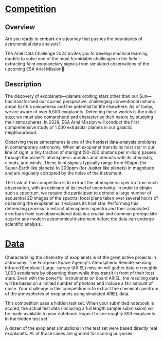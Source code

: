 # [Competition](https://www.kaggle.com/competitions/ariel-data-challenge-2024)
## Overview
Are you ready to embark on a journey that pushes the boundaries of astronomical data analysis?

The Ariel Data Challenge 2024 invites you to develop machine learning models to solve one of the most formidable challenges in the field—extracting faint exoplanetary signals from simulated observations of the upcoming ESA Ariel Mission🚀!

## Description

The discovery of exoplanets—planets orbiting stars other than our Sun—has transformed our cosmic perspective, challenging conventional notions about Earth's uniqueness and the potential for life elsewhere. As of today, we are aware of over 5,600 exoplanets. Detecting these worlds is the initial step; we must also comprehend and characterise their nature by studying their atmospheres. In 2029, ESA Ariel Mission will conduct the first comprehensive study of 1,000 extrasolar planets in our galactic neighbourhood.

Observing these atmospheres is one of the hardest data-analysis problems in contemporary astronomy. When an exoplanet transits its host star in our line of sight, a tiny fraction of starlight (50–200 photons per million) passes through the planet's atmospheric annulus and interacts with its chemistry, clouds, and winds. These faint signals typically range from 50ppm (for Super-Earth like planets) to 200ppm (for Jupiter like planets) in magnitude and are regularly corrupted by the noise of the instrument.

The task of this competition is to extract the atmospheric spectra from each observation, with an estimate of its level of uncertainty. In order to obtain such a spectrum, we require the participant to detrend a large number of sequential 2D images of the spectral focal plane taken over several hours of observing the exoplanet as it eclipses its host star. Performing this detrending process to extract atmospheric spectra and their associated errorbars from raw observational data is a crucial and common prerequisite step for any modern astronomical instrument before the data can undergo scientific analysis.

# [Data](https://www.kaggle.com/competitions/ariel-data-challenge-2024/data)

Characterizing the chemistry of exoplanets is of the great active projects in astronomy. The European Space Agency's Atmospheric Remote-sensing Infrared Exoplanet Large-survey (ARIEL) mission will gather data on roughly 1,000 exoplanets by observing them while they transit in front of their host stars. Even with the powerful instruments on board ARIEL, the resulting data will be based on a limited number of photons and include a fair amount of noise. Your challenge in this competition is to extract the chemical spectrum of the atmospheres of exoplanets using simulated ARIEL data.

This competition uses a hidden test set. When your submitted notebook is scored, the actual test data (including a full length sample submission) will be made available to your notebook. Expect to see roughly 800 exoplanets in the hidden test set.

A dozen of the exoplanet simulations in the test set were based directly real exoplanets. All of those cases are ignored for scoring purposes.



